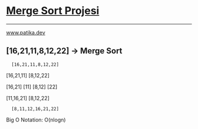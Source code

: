 # [Merge Sort Projesi](https://app.patika.dev/courses/veri-yapilari-ve-algoritmalar/merge-sort-proje)
-----------------------------------------------------------------------------------------------------
www.patika.dev

[16,21,11,8,12,22] -> Merge Sort
--------------------------------
      [16,21,11,8,12,22]

[16,21,11]            [8,12,22]

[16,21] [11]        [8,12] [22]

[11,16,21]            [8,12,22]

      [8,11,12,16,21,22]

Big O Notation: O(nlogn)



